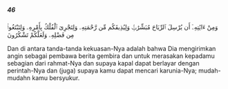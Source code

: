 ##### 46

<span class="ayah">وَمِنْ ءَايَٰتِهِۦٓ أَن يُرْسِلَ ٱلرِّيَاحَ مُبَشِّرَٰتٍۢ وَلِيُذِيقَكُم مِّن رَّحْمَتِهِۦ وَلِتَجْرِىَ ٱلْفُلْكُ بِأَمْرِهِۦ وَلِتَبْتَغُوا۟ مِن فَضْلِهِۦ وَلَعَلَّكُمْ تَشْكُرُونَ</span>

<span class="ayah_translation">Dan di antara tanda-tanda kekuasan-Nya adalah bahwa Dia mengirimkan angin sebagai pembawa berita gembira dan untuk merasakan kepadamu sebagian dari rahmat-Nya dan supaya kapal dapat berlayar dengan perintah-Nya dan (juga) supaya kamu dapat mencari karunia-Nya; mudah-mudahn kamu bersyukur.</span>
